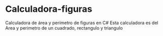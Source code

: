 # Calculadora-figuras
Calculadora de área y perímetro de figuras en C#
Esta calculadora es del Area y perimetro de un cuadrado, rectangulo y triangulo
